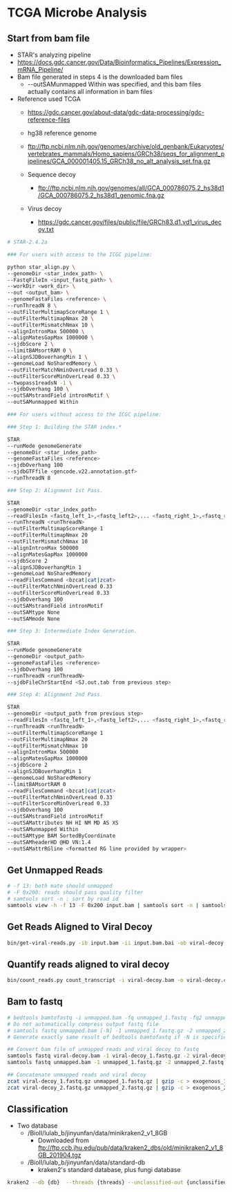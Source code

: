 # TCGA Microbe Analysis

## Start from bam file

- STAR's analyzing pipeline  
- https://docs.gdc.cancer.gov/Data/Bioinformatics_Pipelines/Expression_mRNA_Pipeline/
- Bam file generated in steps 4 is the downloaded bam files
  - --outSAMunmapped Within was specified, and this bam files actually contains all information in bam files
- Reference used TCGA
  - https://gdc.cancer.gov/about-data/gdc-data-processing/gdc-reference-files
  - hg38 reference genome
  - ftp://ftp.ncbi.nlm.nih.gov/genomes/archive/old_genbank/Eukaryotes/vertebrates_mammals/Homo_sapiens/GRCh38/seqs_for_alignment_pipelines/GCA_000001405.15_GRCh38_no_alt_analysis_set.fna.gz
  
  - Sequence decoy
    - ftp://ftp.ncbi.nlm.nih.gov/genomes/all/GCA_000786075.2_hs38d1/GCA_000786075.2_hs38d1_genomic.fna.gz
  - Virus decoy
    - https://gdc.cancer.gov/files/public/file/GRCh83.d1.vd1_virus_decoy.txt


```bash
# STAR-2.4.2a

### For users with access to the ICGC pipeline:

python star_align.py \
--genomeDir <star_index_path> \
--FastqFileIn <input_fastq_path> \
--workDir <work_dir> \
--out <output_bam> \
--genomeFastaFiles <reference> \
--runThreadN 8 \
--outFilterMultimapScoreRange 1 \
--outFilterMultimapNmax 20 \
--outFilterMismatchNmax 10 \
--alignIntronMax 500000 \
--alignMatesGapMax 1000000 \
--sjdbScore 2 \
--limitBAMsortRAM 0 \
--alignSJDBoverhangMin 1 \
--genomeLoad NoSharedMemory \
--outFilterMatchNminOverLread 0.33 \
--outFilterScoreMinOverLread 0.33 \
--twopass1readsN -1 \
--sjdbOverhang 100 \
--outSAMstrandField intronMotif \
--outSAMunmapped Within

### For users without access to the ICGC pipeline:

### Step 1: Building the STAR index.*

STAR
--runMode genomeGenerate
--genomeDir <star_index_path>
--genomeFastaFiles <reference>
--sjdbOverhang 100
--sjdbGTFfile <gencode.v22.annotation.gtf>
--runThreadN 8

### Step 2: Alignment 1st Pass.

STAR
--genomeDir <star_index_path>
--readFilesIn <fastq_left_1>,<fastq_left2>,... <fastq_right_1>,<fastq_right_2>,...
--runThreadN <runThreadN>
--outFilterMultimapScoreRange 1
--outFilterMultimapNmax 20
--outFilterMismatchNmax 10
--alignIntronMax 500000
--alignMatesGapMax 1000000
--sjdbScore 2
--alignSJDBoverhangMin 1
--genomeLoad NoSharedMemory
--readFilesCommand <bzcat|cat|zcat>
--outFilterMatchNminOverLread 0.33
--outFilterScoreMinOverLread 0.33
--sjdbOverhang 100
--outSAMstrandField intronMotif
--outSAMtype None
--outSAMmode None

### Step 3: Intermediate Index Generation.

STAR
--runMode genomeGenerate
--genomeDir <output_path>
--genomeFastaFiles <reference>
--sjdbOverhang 100
--runThreadN <runThreadN>
--sjdbFileChrStartEnd <SJ.out.tab from previous step>

### Step 4: Alignment 2nd Pass.

STAR
--genomeDir <output_path from previous step>
--readFilesIn <fastq_left_1>,<fastq_left2>,... <fastq_right_1>,<fastq_right_2>,...
--runThreadN <runThreadN>
--outFilterMultimapScoreRange 1
--outFilterMultimapNmax 20
--outFilterMismatchNmax 10
--alignIntronMax 500000
--alignMatesGapMax 1000000
--sjdbScore 2
--alignSJDBoverhangMin 1
--genomeLoad NoSharedMemory
--limitBAMsortRAM 0
--readFilesCommand <bzcat|cat|zcat>
--outFilterMatchNminOverLread 0.33
--outFilterScoreMinOverLread 0.33
--sjdbOverhang 100
--outSAMstrandField intronMotif
--outSAMattributes NH HI NM MD AS XS
--outSAMunmapped Within
--outSAMtype BAM SortedByCoordinate
--outSAMheaderHD @HD VN:1.4
--outSAMattrRGline <formatted RG line provided by wrapper>
```

## Get Unmapped Reads

```bash
# -f 13: both mate should unmapped
# -F 0x200: reads should pass quality filter
# samtools sort -n : sort by read id
samtools view -h -f 13 -F 0x200 input.bam | samtools sort -n | samtools view -b > unmapped.bam
```
## Get Reads Aligned to Viral Decoy

```bash
bin/get-viral-reads.py -ib input.bam -ii input.bam.bai -ob viral-decoy.bam
```

## Quantify reads aligned to viral decoy

```bash
bin/count_reads.py count_transcript -i viral-decoy.bam -o viral-decoy.counts.txt
```

## Bam to fastq

```bash
# bedtools bamtofastq -i unmapped.bam -fq unmapped_1.fastq -fq2 unmapped_2.fastq 
# Do not automatically compress output fastq file 
# samtools fastq unmapped.bam [-N] -1 unmapped_1.fastq.gz -2 unmapped_2.fastq.gz 
# Generate exactly same result of bedtools bamtofastq if -N is specified, or read mate (/1 or /2 after read id) will not automatically appended

## Convert bam file of unmapped reads and viral decoy to fastq
samtools fastq viral-decoy.bam -1 viral-decoy_1.fastq.gz -2 viral-decoy_2.fastq.gz 
samtools fastq unmapped.bam -1 unmapped_1.fastq.gz -2 unmapped_2.fastq.gz 

## Concatenate unmapped reads and viral decoy
zcat viral-decoy_1.fastq.gz unmapped_1.fastq.gz | gzip -c > exogenous_1.fastq.gz
zcat viral-decoy_2.fastq.gz unmapped_2.fastq.gz | gzip -c > exogenous_2.fastq.gz
```

## Classification

- Two database 
  - /BioII/lulab_b/jinyunfan/data/minikraken2_v1_8GB
    - Downloaded from ftp://ftp.ccb.jhu.edu/pub/data/kraken2_dbs/old/minikraken2_v1_8GB_201904.tgz
  - /BioII/lulab_b/jinyunfan/data/standard-db
    - kraken2's standard database, plus fungi database

```bash
kraken2 --db {db}  --threads {threads} --unclassified-out {unclassified}  --report {report} --paired --use-names  exogenous_1.fastq.gz exogenous_2.fastq.gz
```

